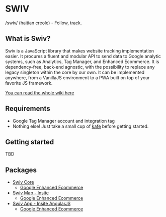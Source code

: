 # SWIV
/swiv/ (haitian creole) - Follow, track.

## What is Swiv?
Swiv is a JavaScript library that makes website tracking implementation easier.
It procures a fluent and modular API to send data to Google analytic systems, such as Analytics, Tag Manager, and Enhanced Ecommerce.
It is dependency-free, back-end agnostic, with the possibility to replace any legacy singleton within the core by our own.
It can be implemented anywhere, from a VanillaJS environment to a PWA built on top of your favorite JS framework.

[You can read the whole wiki here](wiki)


## Requirements
- Google Tag Manager account and integration tag
- Nothing else! Just take a small cup of <a href="https://github.com/absolunet/kafe" target="_blank">kafe</a> before getting started.


## Getting started
TBD


## Packages

- [Swiv Core](wiki)
    - [Google Enhanced Ecommerce](wiki/gee)
- [Swiv Map - Insite](https://github.com/absolunet/swiv-map-insite/tree/master/wiki)
    - [Google Enhanced Ecommerce](https://github.com/absolunet/swiv-map-insite/tree/master/wiki/gee)
- [Swiv App - Insite AngularJS](https://github.com/absolunet/swiv-app-insiteangular/tree/master/wiki)
    - [Google Enhanced Ecommerce](https://github.com/absolunet/swiv-app-insiteangular/tree/master/wiki/gee)
